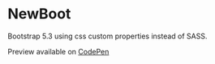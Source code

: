 # NewBoot
Bootstrap 5.3 using css custom properties instead of SASS.

Preview available on [CodePen](https://codepen.io/StefanVonRanda/pen/NPWZzzd)